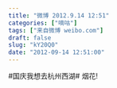 ```yaml
---
title: "微博 2012.9.14 12:51"
categories: ["嘀咕"]
tags: ["来自微博 weibo.com"]
draft: false
slug: "kY20Q0"
date: "2012-09-14 12:51:00"
---
```


<p>#国庆我想去杭州西湖# 烟花! ​​​​</p>
